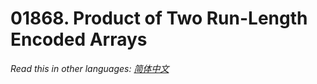 # 01868. Product of Two Run-Length Encoded Arrays

  _Read this in other languages:_
    [_简体中文_](README.zh-CN.md)

